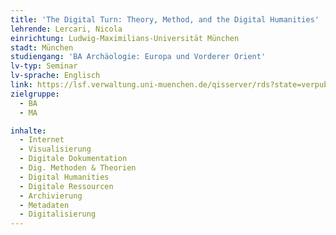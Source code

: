 ```yaml
---
title: 'The Digital Turn: Theory, Method, and the Digital Humanities'
lehrende: Lercari, Nicola
einrichtung: Ludwig-Maximilians-Universität München
stadt: München
studiengang: 'BA Archäologie: Europa und Vorderer Orient'
lv-typ: Seminar
lv-sprache: Englisch
link: https://lsf.verwaltung.uni-muenchen.de/qisserver/rds?state=verpublish&status=init&vmfile=no&publishid=1046240&moduleCall=webInfo&publishConfFile=webInfo&publishSubDir=veranstaltung
zielgruppe:
  - BA
  - MA

inhalte:
  - Internet
  - Visualisierung
  - Digitale Dokumentation
  - Dig. Methoden & Theorien
  - Digital Humanities
  - Digitale Ressourcen
  - Archivierung
  - Metadaten
  - Digitalisierung
---
```

 
